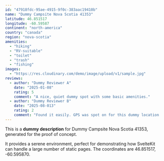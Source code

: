 ```yaml
---
id: "47918fdc-95ae-4915-9f0c-383aac19410b"
name: "Dummy Campsite Nova Scotia 41353"
latitude: 46.851517
longitude: -60.59587
continent: "north-america"
country: "canada"
region: "nova-scotia"
amenities:
  - "hiking"
  - "RV-suitable"
  - "toilet"
  - "trash"
  - "fishing"
images:
  - "https://res.cloudinary.com/demo/image/upload/v1/sample.jpg"
reviews:
  - author: "Dummy Reviewer A"
    date: "2025-01-08"
    rating: 5
    comment: "A nice, quiet dummy spot with some basic amenities."
  - author: "Dummy Reviewer B"
    date: "2025-08-013"
    rating: 2
    comment: "Found it easily. GPS was spot on for this dummy location."
---
```


This is a **dummy description** for Dummy Campsite Nova Scotia 41353, generated for the proof of concept.

It provides a serene environment, perfect for demonstrating how SvelteKit can handle a large number of static pages. The coordinates are 46.851517, -60.595870.
